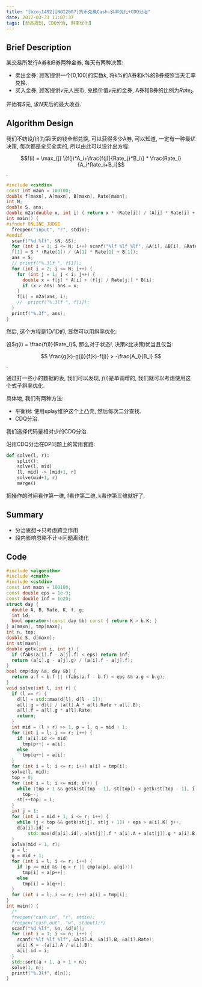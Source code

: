 ```yaml
---
title: "[bzoj1492][NOI2007]货币兑换Cash-斜率优化+CDQ分治"
date: 2017-03-31 11:07:37
tags: [动态规划, CDQ分治, 斜率优化]
---
```


## Brief Description

某交易所发行A券和B券两种金券, 每天有两种决策:

* 卖出金券: 顾客提供一个\[0,100\]的实数$k$, 将k%的A券和k%的B券按照当天汇率兑换.
* 买入金券, 顾客提供$v$元人民币, 兑换价值$v$元的金券, A券和B券的比例为$Rate_k$.

开始有$S$元, 求$N$天后的最大收益.

<!--more-->



## Algorithm Design

我们不妨设$f(i)$为第i天的钱全部兑换, 可以获得多少A券, 可以知道, 一定有一种最优决策, 每次都是全买全卖的, 所以由此可以设计出方程:

$$f(i) = \max_{j} \{f(j)*A_i+\frac{f(j)}{Rate_j}*B_i\} * \frac{Rate_i}{A_i*Rate_i+B_i}$$.

```c++
#include <cstdio>
const int maxn = 100100;
double f[maxn], A[maxn], B[maxn], Rate[maxn];
int N;
double S, ans;
double m2a(double x, int i) { return x * (Rate[i]) / (A[i] * Rate[i] + B[i]); }
int main() {
#ifndef ONLINE_JUDGE
  freopen("input", "r", stdin);
#endif
  scanf("%d %lf", &N, &S);
  for (int i = 1; i <= N; i++) scanf("%lf %lf %lf", &A[i], &B[i], &Rate[i]);
  f[1] = S * (Rate[1]) / (A[1] * Rate[1] + B[1]);
  ans = S;
  // printf("%.3lf ", f[1]);
  for (int i = 2; i <= N; i++) {
    for (int j = 1; j < i; j++) {
      double x = f[j] * A[i] + (f[j] / Rate[j]) * B[i];
      if (x > ans) ans = x;
    }
    f[i] = m2a(ans, i);
    //  printf("%.3lf ", f[i]);
  }
  printf("%.3f", ans);
}
```

然后, 这个方程是1D/1D的, 显然可以用斜率优化:

设$g(i) = \frac{f(i)}{Rate_i}$, 那么对于状态$i$, 决策$k$比决策$j$优当且仅当:

$$ \frac{g(k)-g(j)}{f(k)-f(j)} > -\frac{A_i}{B_i} $$.

通过打一些小的数据的表, 我们可以发现, $f(i)$是单调增的, 我们就可以考虑使用这个式子斜率优化.

具体地, 我们有两种方法:

* 平衡树: 使用splay维护这个上凸壳, 然后每次二分查找.
* CDQ分治.

我们选择代码量相对少的CDQ分治.

沿用CDQ分治在DP问题上的常用套路:

```python
def solve(l, r):
    split();
    solve(l, mid)
    [l, mid] -> [mid+1, r]
    solve(mid+1, r)
    merge()
```

把操作的时间看作第一维, f看作第二维, k看作第三维就好了.



## Summary

* 分治思想->只考虑跨立作用
* 段内影响忽略不计->问题离线化

## Code

```c++
#include <algorithm>
#include <cmath>
#include <cstdio>
const int maxn = 100100;
const double eps = 1e-9;
const double inf = 1e20;
struct day {
  double A, B, Rate, K, f, g;
  int id;
  bool operator<(const day &b) const { return K > b.K; }
} a[maxn], tmp[maxn];
int n, top;
double S, d[maxn];
int st[maxn];
double getk(int i, int j) {
  if (fabs(a[i].f - a[j].f) < eps) return inf;
  return (a[i].g - a[j].g) / (a[i].f - a[j].f);
}
bool cmp(day &a, day &b) {
  return a.f < b.f || (fabs(a.f - b.f) < eps && a.g < b.g);
}
void solve(int l, int r) {
  if (l == r) {
    d[l] = std::max(d[l], d[l - 1]);
    a[l].g = d[l] / (a[l].A * a[l].Rate + a[l].B);
    a[l].f = a[l].g * a[l].Rate;
    return;
  }
  int mid = (l + r) >> 1, p = l, q = mid + 1;
  for (int i = l; i <= r; i++) {
    if (a[i].id <= mid)
      tmp[p++] = a[i];
    else
      tmp[q++] = a[i];
  }
  for (int i = l; i <= r; i++) a[i] = tmp[i];
  solve(l, mid);
  top = 0;
  for (int i = l; i <= mid; i++) {
    while (top > 1 && getk(st[top - 1], st[top]) < getk(st[top - 1], i) + eps)
      top--;
    st[++top] = i;
  }
  int j = 1;
  for (int i = mid + 1; i <= r; i++) {
    while (j < top && getk(st[j], st[j + 1]) + eps > a[i].K) j++;
    d[a[i].id] =
        std::max(d[a[i].id], a[st[j]].f * a[i].A + a[st[j]].g * a[i].B);
  }
  solve(mid + 1, r);
  p = l;
  q = mid + 1;
  for (int i = l; i <= r; i++) {
    if (p <= mid && (q > r || cmp(a[p], a[q])))
      tmp[i] = a[p++];
    else
      tmp[i] = a[q++];
  }
  for (int i = l; i <= r; i++) a[i] = tmp[i];
}
int main() {
  /*
  freopen("cash.in", "r", stdin);
  freopen("cash.out", "w", stdout);*/
  scanf("%d %lf", &n, &d[0]);
  for (int i = 1; i <= n; i++) {
    scanf("%lf %lf %lf", &a[i].A, &a[i].B, &a[i].Rate);
    a[i].K = -(a[i].A / a[i].B);
    a[i].id = i;
  }
  std::sort(a + 1, a + 1 + n);
  solve(1, n);
  printf("%.3lf", d[n]);
}

```

